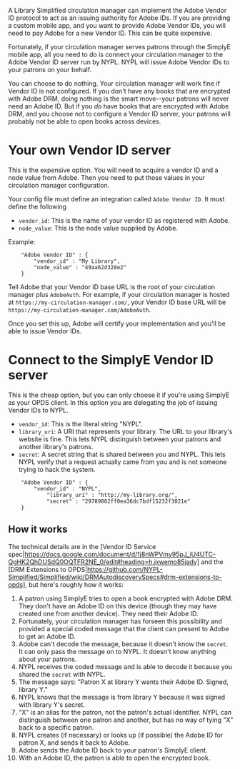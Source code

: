 A Library Simplified circulation manager can implement the Adobe Vendor ID protocol to act as an issuing authority for Adobe IDs. If you are providing a custom mobile app, and you want to provide Adobe Vendor IDs, you will need to pay Adobe for a new Vendor ID. This can be quite expensive.

Fortunately, if your circulation manager serves patrons through the SimplyE mobile app, all you need to do is connect your circulation manager to the Adobe Vendor ID server run by NYPL. NYPL will issue Adobe Vendor IDs to your patrons on your behalf.

You can choose to do nothing. Your circulation manager will work fine if Vendor ID is not configured. If you don't have any books that are encrypted with Adobe DRM, doing nothing is the smart move--your patrons will never need an Adobe ID. But if you _do_ have books that are encrypted with Adobe DRM, and you choose not to configure a Vendor ID server, your patrons will probably not be able to open books across devices.

# Your own Vendor ID server

This is the expensive option. You will need to acquire a vendor ID and a node value from Adobe. Then you need to put those values in your circulation manager configuration.

Your config file must define an integration called `Adobe Vendor ID`. It must define the following 

* `vendor_id`: This is the name of your vendor ID as registered with Adobe.
* `node_value`: This is the node value supplied by Adobe.

Example:

```
	"Adobe Vendor ID" : {
	    "vendor_id" : "My Library",
	    "node_value" : "49aa62d328e2"
	}
```

Tell Adobe that your Vendor ID base URL is the root of your circulation manager plus `AdobeAuth`. For example, if your circulation manager is hosted at `https://my-circulation-manager.com/`, your Vendor ID base URL will be `https://my-circulation-manager.com/AdobeAuth`.

Once you set this up, Adobe will certify your implementation and you'll be able to issue Vendor IDs.

# Connect to the SimplyE Vendor ID server

This is the cheap option, but you can only choose it if you're using SimplyE as your OPDS client. In this option you are delegating the job of issuing Vendor IDs to NYPL.

* `vendor_id`: This is the literal string "NYPL".
* `library_uri`: A URI that represents your library. The URL to your library's website is fine. This lets NYPL distinguish between your patrons and another library's patrons.
* `secret`: A secret string that is shared between you and NYPL. This lets NYPL verify that a request actually came from you and is not someone trying to hack the system.

```
	"Adobe Vendor ID" : {
	    "vendor_id" : "NYPL",
            "library_uri" : "http://my-library.org/",
            "secret" : "29789882ff0ea36dc7bdf15232f3021e"
	}
```

## How it works

The technical details are in the [Vendor ID Service spec|https://docs.google.com/document/d/1j8nWPVmy95pJ_iU4UTC-QgHK2QhDUSdQ0OQTFR2NE_0/edit#heading=h.jxwemo85jady] and the [DRM Extensions to OPDS|https://github.com/NYPL-Simplified/Simplified/wiki/DRMAutodiscoverySpecs#drm-extensions-to-opds], but here's roughly how it works:

1. A patron using SimplyE tries to open a book encrypted with Adobe DRM. They don't have an Adobe ID on this device (though they may have created one from another device). They need their Adobe ID.
2. Fortunately, your circulation manager has forseen this possibility and provided a special coded message that the client can present to Adobe to get an Adobe ID.
3. Adobe can't decode the message, because it doesn't know the `secret`. It can only pass the message on to NYPL. It doesn't know anything about your patrons.
4. NYPL receives the coded message and is able to decode it because you shared the `secret` with NYPL.
5. The message says: "Patron X at library Y wants their Adobe ID. Signed, library Y." 
6. NYPL knows that the message is from library Y because it was signed with library Y's secret.
7. "X" is an alias for the patron, not the patron's actual identifier. NYPL can distinguish between one patron and another, but has no way of tying "X" back to a specific patron.
8. NYPL creates (if necessary) or looks up (if possible) the Adobe ID for patron X, and sends it back to Adobe.
9. Adobe sends the Adobe ID back to your patron's SimplyE client.
10. With an Adobe ID, the patron is able to open the encrypted book.